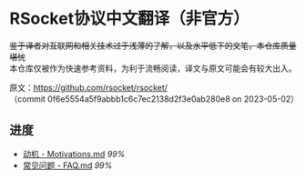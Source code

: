 # RSocket协议中文翻译（非官方）

~~鉴于译者对互联网和相关技术过于浅薄的了解，以及水平低下的文笔，本仓库质量堪忧~~<br/>
本仓库仅被作为快速参考资料，为利于流畅阅读，译文与原文可能会有较大出入。

原文：https://github.com/rsocket/rsocket/ <br/>
（commit 0f6e5554a5f9abbb1c6c7ec2138d2f3e0ab280e8 on 2023-05-02）

## 进度
- [动机 - Motivations.md](./zh_CN/Motivations.md) *99%*
- [常见问题 - FAQ.md](./zh_CN/FAQ.md) *99%*
